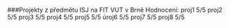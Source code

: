 ###Projekty z předmětu ISJ na FIT VUT v Brně
Hodnocení:
proj1 5/5
proj2 5/5
proj3 5/5
proj4 5/5
proj5 5/5
úroj6 5/5
proj7 5/5
proj8 5/5
